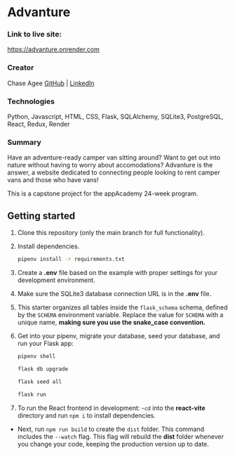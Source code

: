 # Advanture
### Link to live site:
https://advanture.onrender.com

### Creator
Chase Agee
[GitHub](https://github.com/thechee) |
[LinkedIn](https://www.linkedin.com/in/chase-agee/)

### Technologies
Python, Javascript, HTML, CSS, Flask, SQLAlchemy, SQLite3, PostgreSQL, React, Redux, Render

### Summary
Have an adventure-ready camper van sitting around? Want to get out into nature without having to worry about accomodations? Advanture is the answer, a website dedicated to connecting people looking to rent camper vans and those who have vans!

This is a capstone project for the appAcademy 24-week program.

## Getting started

1. Clone this repository (only the main branch for full functionality).

2. Install dependencies.

   ```bash
   pipenv install -r requirements.txt
   ```

3. Create a __.env__ file based on the example with proper settings for your
   development environment.

4. Make sure the SQLite3 database connection URL is in the __.env__ file.

5. This starter organizes all tables inside the `flask_schema` schema, defined
   by the `SCHEMA` environment variable.  Replace the value for
   `SCHEMA` with a unique name, **making sure you use the snake_case
   convention.**

6. Get into your pipenv, migrate your database, seed your database, and run your
   Flask app:

   ```bash
   pipenv shell
   ```

   ```bash
   flask db upgrade
   ```

   ```bash
   flask seed all
   ```

   ```bash
   flask run
   ```

7. To run the React frontend in development:
-`cd` into the __react-vite__ directory and run `npm i` to install dependencies. 
- Next, run `npm run build` to create the `dist` folder. This
   command includes the `--watch` flag. This flag will rebuild the __dist__
   folder whenever you change your code, keeping the production version up to
   date.
